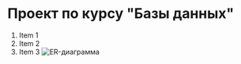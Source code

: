 # Проект по курсу "Базы данных"

1. Item 1
1. Item 2
1. Item 3
![ER-диаграмма](https://github.com/{konopleva-karina}/database-course-MIPT/raw/first_checkpoint/diagram.png)

